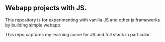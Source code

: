 ## Webapp projects with JS.

This repository is for experimenting with vanilla JS and other js frameworks by building simple webapp.

This repo captures my learning curve for JS and full stack in particular.